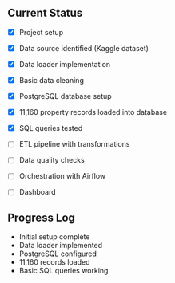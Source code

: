 ## Current Status
- [x] Project setup
- [x] Data source identified (Kaggle dataset)
- [x] Data loader implementation
- [x] Basic data cleaning
- [x] PostgreSQL database setup
- [x] 11,160 property records loaded into database
- [x] SQL queries tested
- [ ] ETL pipeline with transformations
- [ ] Data quality checks
- [ ] Orchestration with Airflow
- [ ] Dashboard


## Progress Log
- Initial setup complete
- Data loader implemented
- PostgreSQL configured
- 11,160 records loaded
- Basic SQL queries working 